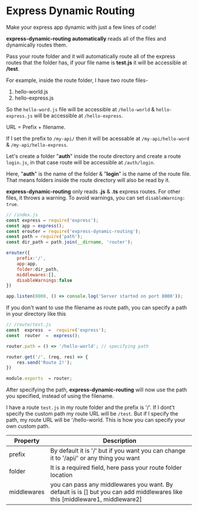 
# Express Dynamic Routing

  

Make your express app dynamic with just a few lines of code!

**express-dynamic-routing automatically** reads all of the files and dynamically routes them.

  

Pass your route folder and it will automatically route all of the express routes that the folder has, if your file name is **test.js** it will be accessible at **/test**.

For example, inside the route folder, I have two route files-

1.  hello-world.js
2.  hello-express.js

So the ``hello-word.js`` file will be accessible at ``/hello-world`` & ``hello-express.js`` will be accessible at ``/hello-express``. 

URL = Prefix + filename.

If I set the prefix to ``/my-api/`` then it will be acessable at ``/my-api/hello-word`` & ``/my-api/hello-express``.

Let's create a folder "**auth**" inside the route directory and create a route ``login.js``, in that case route will be accessible at ``/auth/login``.

Here, "**auth**" is the name of the folder & "**login**" is the name of the route file. That means folders inside the route directory will also be read by it.  

**express-dynamic-routing** only reads **.js** & **.ts** express routes. For other files, it throws a warning. To avoid warnings, you can set ``disableWarning: true``.


```js
// /index.js
const express = require('express');
const app = express();
const erouter = require('express-dynamic-routing');
const path = require('path');
const dir_path = path.join(__dirname, 'router');

erouter({
	prefix:'/',
	app:app,
	folder:dir_path,
	middlewares:[],
	disableWarnings:false
})

app.listen(8000, () => console.log('Server started on port 8000'));
```

If you don't want to use the filename as route path, you can specify a path in your directory like this

```js
// /route/test.js
const  express  =  require('express');
const  router  =  express();

router.path = () => '/hello-world'; // specifying path

router.get('/', (req, res) => {
	res.send('Route 2!');
})

module.exports  = router;
```

After specifying the path, **express-dynamic-routing** will now use the path you specified, instead of using the filename.

I have a route `test.js` in my route folder and the prefix is '/'.
If I dont't specify the custom path my route URL will be `/test`. But if I specify the path, my route URL will be '/hello-world. This is how you can specify your own custom path.



| Property | Description |
| ----------- | ----------- |
| prefix | By default it is '/' but if you want you can change it to '/api/' or any thing you want |
| folder | It is a required field, here pass your route folder location |
| middlewares | you can pass any middlewares you want. By default is is [] but you can add middlewares like this [middleware1, middleware2]